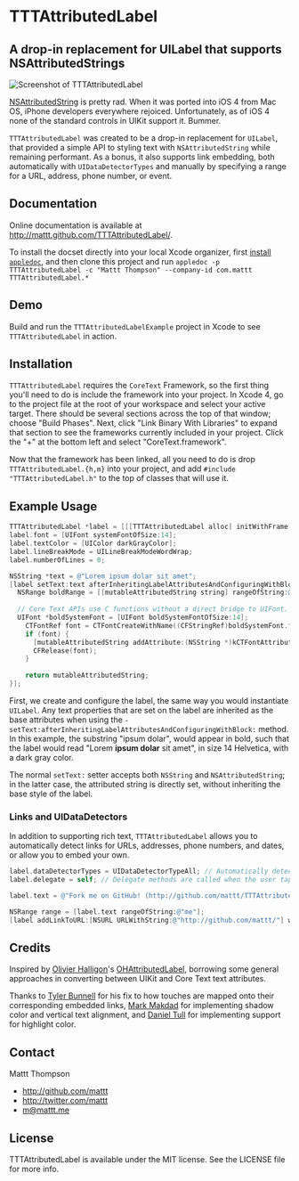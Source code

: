 # TTTAttributedLabel
## A drop-in replacement for UILabel that supports NSAttributedStrings 

![Screenshot of TTTAttributedLabel](https://github.com/mattt/TTTAttributedLabel/raw/master/TTTAttributedLabelExample/screenshot.png "TTTAttributedLabel Screenshot")

[NSAttributedString](http://developer.apple.com/library/mac/#documentation/Cocoa/Reference/Foundation/Classes/NSAttributedString_Class/Reference/Reference.html) is pretty rad. When it was ported into iOS 4 from Mac OS, iPhone developers everywhere rejoiced. Unfortunately, as of iOS 4 none of the standard controls in UIKit support it. Bummer.

`TTTAttributedLabel` was created to be a drop-in replacement for `UILabel`, that provided a simple API to styling text with `NSAttributedString` while remaining performant. As a bonus, it also supports link embedding, both automatically with `UIDataDetectorTypes` and manually by specifying a range for a URL, address, phone number, or event.

## Documentation

Online documentation is available at http://mattt.github.com/TTTAttributedLabel/. 

To install the docset directly into your local Xcode organizer, first [install `appledoc`](https://github.com/tomaz/appledoc), and then clone this project and run `appledoc -p TTTAttributedLabel -c "Mattt Thompson" --company-id com.mattt TTTAttributedLabel.*`

## Demo

Build and run the `TTTAttributedLabelExample` project in Xcode to see `TTTAttributedLabel` in action. 

## Installation

`TTTAttributedLabel` requires the `CoreText` Framework, so the first thing you'll need to do is include the framework into your project. In Xcode 4, go to the project file at the root of your workspace and select your active target. There should be several sections across the top of that window; choose "Build Phases". Next, click "Link Binary With Libraries" to expand that section to see the frameworks currently included in your project. Click the "+" at the bottom left and select "CoreText.framework".

Now that the framework has been linked, all you need to do is drop `TTTAttributedLabel.{h,m}` into your project, and add `#include "TTTAttributedLabel.h"` to the top of classes that will use it.

## Example Usage

``` objective-c
TTTAttributedLabel *label = [[[TTTAttributedLabel alloc] initWithFrame:CGRectZero] autorelease];
label.font = [UIFont systemFontOfSize:14];
label.textColor = [UIColor darkGrayColor];
label.lineBreakMode = UILineBreakModeWordWrap;
label.numberOfLines = 0;

NSString *text = @"Lorem ipsum dolar sit amet";
[label setText:text afterInheritingLabelAttributesAndConfiguringWithBlock:^ NSAttributedString *(NSMutableAttributedString *mutableAttributedString) {
  NSRange boldRange = [[mutableAttributedString string] rangeOfString:@"ipsum dolar" options:NSCaseInsensitiveSearch];
  
  // Core Text APIs use C functions without a direct bridge to UIFont. See Apple's "Core Text Programming Guide" to learn how to configure string attributes.
  UIFont *boldSystemFont = [UIFont boldSystemFontOfSize:14]; 
	CTFontRef font = CTFontCreateWithName((CFStringRef)boldSystemFont.fontName, boldSystemFont.pointSize, NULL);
	if (font) {
	  [mutableAttributedString addAttribute:(NSString *)kCTFontAttributeName value:(id)font range:boldRange];
	  CFRelease(font);
	}
	
	return mutableAttributedString;
}];
```

First, we create and configure the label, the same way you would instantiate `UILabel`. Any text properties that are set on the label are inherited as the base attributes when using the `-setText:afterInheritingLabelAttributesAndConfiguringWithBlock:` method. In this example, the substring "ipsum dolar", would appear in bold, such that the label would read "Lorem **ipsum dolar** sit amet", in size 14 Helvetica, with a dark gray color.

The normal `setText:` setter accepts both `NSString` and `NSAttributedString`; in the latter case, the attributed string is directly set, without inheriting the base style of the label.

### Links and UIDataDetectors

In addition to supporting rich text, `TTTAttributedLabel` allows you to automatically detect links for URLs, addresses, phone numbers, and dates, or allow you to embed your own.

``` objective-c
label.dataDetectorTypes = UIDataDetectorTypeAll; // Automatically detect links when the label text is subsequently changed
label.delegate = self; // Delegate methods are called when the user taps on a link (see `TTTAttributedLabelDelegate` protocol)

label.text = @"Fork me on GitHub! (http://github.com/mattt/TTTAttributedLabel/)"; // Repository URL will be automatically detected and linked

NSRange range = [label.text rangeOfString:@"me"];
[label addLinkToURL:[NSURL URLWithString:@"http://github.com/mattt/"] withRange:range]; // Embedding a custom link in a substring
```

## Credits

Inspired by [Olivier Halligon](https://github.com/AliSoftware)'s [OHAttributedLabel](https://github.com/AliSoftware/OHAttributedLabel), borrowing some general approaches in converting between UIKit and Core Text text attributes.

Thanks to [Tyler Bunnell](https://github.com/tylerb) for his fix to how touches are mapped onto their corresponding embedded links, [Mark Makdad](https://github.com/makdad) for implementing shadow color and vertical text alignment, and [Daniel Tull](https://github.com/danielctull) for implementing support for highlight color.

## Contact

Mattt Thompson

- http://github.com/mattt
- http://twitter.com/mattt
- m@mattt.me

## License

TTTAttributedLabel is available under the MIT license. See the LICENSE file for more info.
